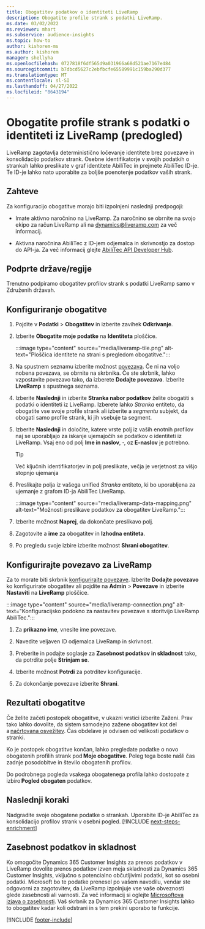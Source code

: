 ```yaml
---
title: Obogatitev podatkov o identiteti LiveRamp
description: Obogatite profile strank s podatki LiveRamp.
ms.date: 03/02/2022
ms.reviewer: mhart
ms.subservice: audience-insights
ms.topic: how-to
author: kishorem-ms
ms.author: kishorem
manager: shellyha
ms.openlocfilehash: 0727818f6df565d9a031966a68d521ae7167e484
ms.sourcegitcommit: b7dbcd5627c2ebfbcfe65589991c159ba290d377
ms.translationtype: MT
ms.contentlocale: sl-SI
ms.lasthandoff: 04/27/2022
ms.locfileid: "8643194"
---
```

# <a name="enrich-customer-profiles-with-identity-data-from-liveramp-preview"></a>Obogatite profile strank s podatki o identiteti iz LiveRamp (predogled) 

LiveRamp zagotavlja deterministično ločevanje identitete brez povezave in konsolidacijo podatkov strank. Osebne identifikatorje v svojih podatkih o strankah lahko preslikate v graf identitete AbiliTec in prejmete AbiliTec ID-je. Te ID-je lahko nato uporabite za boljše poenotenje podatkov vaših strank. 

## <a name="prerequisites"></a>Zahteve 

Za konfiguracijo obogatitve morajo biti izpolnjeni naslednji predpogoji: 

- Imate aktivno naročnino na LiveRamp. Za naročnino se obrnite na svojo ekipo za račun LiveRamp ali na [dynamics@liveramp.com](mailto:dynamics@liveramp.com) za več informacij.   

- Aktivna naročnina AbiliTec z ID-jem odjemalca in skrivnostjo za dostop do API-ja. Za več informacij glejte [AbiliTec API Developer Hub](https://developers.liveramp.com/abilitec-api/). 

## <a name="supported-countriesregions"></a>Podprte države/regije 

Trenutno podpiramo obogatitev profilov strank s podatki LiveRamp samo v Združenih državah. 

## <a name="configure-the-enrichment"></a>Konfiguriranje obogatitve 

1. Pojdite v **Podatki** > **Obogatitev** in izberite zavihek **Odkrivanje**. 

1. Izberite **Obogatite moje podatke** na **Identiteta** ploščice. 

   :::image type="content" source="media/liveramp-tile.png" alt-text="Ploščica identitete na strani s pregledom obogatitve.":::

1. Na spustnem seznamu izberite možnost [povezava](connections.md). Če ni na voljo nobena povezava, se obrnite na skrbnika. Če ste skrbnik, lahko vzpostavite povezavo tako, da izberete **Dodajte povezavo**. Izberite **LiveRamp** s spustnega seznama. 

1. Izberite **Naslednji** in izberite **Stranka nabor podatkov** želite obogatiti s podatki o identiteti iz LiveRamp. Izberete lahko *Stranka* entiteto, da obogatite vse svoje profile strank ali izberite a *segmentu* subjekt, da obogati samo profile strank, ki jih vsebuje ta segment. 

1. Izberite **Naslednji** in določite, katere vrste polj iz vaših enotnih profilov naj se uporabljajo za iskanje ujemajočih se podatkov o identiteti iz LiveRamp. Vsaj eno od polj **Ime in naslov**, **·**, oz **E-naslov** je potrebno. 

   > [!TIP]
   > Več ključnih identifikatorjev in polj preslikate, večja je verjetnost za višjo stopnjo ujemanja 

1. Preslikajte polja iz vašega unified *Stranka* entiteto, ki bo uporabljena za ujemanje z grafom ID-ja AbiliTec LiveRamp. 

   :::image type="content" source="media/liveramp-data-mapping.png" alt-text="Možnosti preslikave podatkov za obogatitev LiveRamp.":::

1. Izberite možnost **Naprej**, da dokončate preslikavo polj. 

1. Zagotovite a **ime** za obogatitev in **Izhodna entiteta**. 

1. Po pregledu svoje izbire izberite možnost **Shrani obogatitev**. 

## <a name="configure-the-connection-for-liveramp"></a>Konfigurirajte povezavo za LiveRamp 

Za to morate biti skrbnik [konfigurirajte povezave](connections.md). Izberite **Dodajte povezavo** ko konfigurirate obogatitev ali pojdite na **Admin** > **Povezave** in izberite **Nastaviti** na **LiveRamp** ploščice. 

:::image type="content" source="media/liveramp-connection.png" alt-text="Konfiguracijsko podokno za nastavitev povezave s storitvijo LiveRamp AbiliTec.":::

1. Za **prikazno ime**, vnesite ime povezave. 

1. Navedite veljaven ID odjemalca LiveRamp in skrivnost. 

1. Preberite in podajte soglasje za **Zasebnost podatkov in skladnost** tako, da potrdite polje **Strinjam se**. 

1. Izberite možnost **Potrdi** za potrditev konfiguracije. 

1. Za dokončanje povezave izberite **Shrani**. 

## <a name="enrichment-results"></a>Rezultati obogatitve 

Če želite začeti postopek obogatitve, v ukazni vrstici izberite Zaženi. Prav tako lahko dovolite, da sistem samodejno zažene obogatitev kot del a [načrtovana osvežitev](system.md#schedule-tab). Čas obdelave je odvisen od velikosti podatkov o stranki. 

Ko je postopek obogatitve končan, lahko pregledate podatke o novo obogatenih profilih strank pod **Moje obogatitve**. Poleg tega boste našli čas zadnje posodobitve in število obogatenih profilov. 

Do podrobnega pogleda vsakega obogatenega profila lahko dostopate z izbiro **Pogled obogaten** podatkov. 

## <a name="next-steps"></a>Naslednji koraki

Nadgradite svoje obogatene podatke o strankah. Uporabite ID-je AbiliTec za konsolidacijo profilov strank v osebni pogled. 
[!INCLUDE [next-steps-enrichment](includes/next-steps-enrichment.md)]

## <a name="data-privacy-and-compliance"></a>Zasebnost podatkov in skladnost 

Ko omogočite Dynamics 365 Customer Insights za prenos podatkov v LiveRamp dovolite prenos podatkov izven meja skladnosti za Dynamics 365 Customer Insights, vključno s potencialno občutljivimi podatki, kot so osebni podatki. Microsoft bo te podatke prenesel po vašem navodilu, vendar ste odgovorni za zagotovitev, da LiveRamp izpolnjuje vse vaše obveznosti glede zasebnosti ali varnosti. Za več informacij si oglejte [Microsoftova izjava o zasebnosti](https://go.microsoft.com/fwlink/?linkid=396732). Vaš skrbnik za Dynamics 365 Customer Insights lahko to obogatitev kadar koli odstrani in s tem prekini uporabo te funkcije. 


[!INCLUDE [footer-include](includes/footer-banner.md)]
